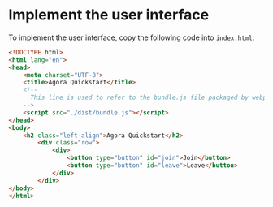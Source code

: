 # Implement the user interface

To implement the user interface, copy the following code into `index.html`:

```html
<!DOCTYPE html>
<html lang="en">
<head>
    <meta charset="UTF-8">
    <title>Agora Quickstart</title>
    <!--
      This line is used to refer to the bundle.js file packaged by webpack. A sample webpack configuration is shown in the later step of running your app.
    -->
    <script src="./dist/bundle.js"></script>
</head>
<body>
    <h2 class="left-align">Agora Quickstart</h2>
        <div class="row">
            <div>
                <button type="button" id="join">Join</button>
                <button type="button" id="leave">Leave</button>
            </div>
        </div>
</body>
</html>
```
